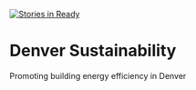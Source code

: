 [![Stories in Ready](https://badge.waffle.io/codefordenver/denver-sustainability.png?label=ready&title=Ready)](http://waffle.io/codefordenver/denver-sustainability)

# Denver Sustainability
Promoting building energy efficiency in Denver
